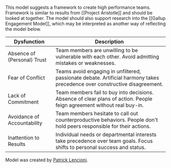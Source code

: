 This model suggests a framework to create high performance teams.  Framework is similar to results from [[Project Aristotle]] and should be looked at together.  The model should also support research into the [[Gallup Engagement Model]], which may be interpreted as another way of reflecting the model below.

| Dysfunction                 | Description                                                                                                                |
| --------------------------- | -------------------------------------------------------------------------------------------------------------------------- |
| Absence of (Personal) Trust | Team members are unwilling to be vulnerable with each other. Avoid admitting mistakes or weaknesses.                       |
| Fear of Conflict            | Teams avoid engaging in unfiltered, passionate debate. Artificial harmony takes precedence over constructive disagreement. |
| Lack of Commitment          | Team members fail to buy into decisions. Absence of clear plans of action. People feign agreement without real buy-in.     |
| Avoidance of Accountability | Team members hesitate to call out counterproductive behaviors. People don't hold peers responsible for their actions.      |
| Inattention to Results      | Individual needs or departmental interests take precedence over team goals. Focus shifts to personal success and status.   |

Model was created by [Patrick Lencioni](https://en.wikipedia.org/wiki/Patrick_Lencioni).